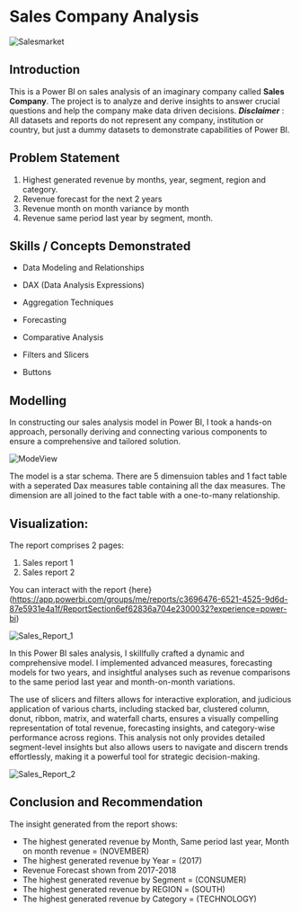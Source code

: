 # Sales Company Analysis

![Salesmarket](https://github.com/habeebsalaudeen/Sales-Company-Analysis/assets/97491265/a6955e73-c5c8-4dfb-b905-25071998bdf9)

## Introduction
This is a Power BI on sales analysis of an imaginary company called **Sales Company**.
The project is to analyze and derive insights to answer crucial questions and help the company make data driven 
decisions.
**_Disclaimer_** : All datasets and reports do not represent any company, institution or country, but just a 
dummy datasets to demonstrate capabilities of Power BI.

## Problem Statement
1. Highest generated revenue by months, year, segment, region and category.
2. Revenue forecast for the next 2 years
3. Revenue month on month variance by month
4. Revenue same period last year by segment, month.

## Skills / Concepts Demonstrated
- Data Modeling and Relationships
- DAX (Data Analysis Expressions)
- Aggregation Techniques
- Forecasting 

- Comparative Analysis
- Filters and Slicers
- Buttons

## Modelling
In constructing our sales analysis model in Power BI, I took a hands-on approach, personally deriving and connecting 
various components to ensure a comprehensive and tailored solution. 

![ModeView](https://github.com/habeebsalaudeen/Sales-Company-Analysis/assets/97491265/e1102430-4fd3-4cf4-a091-1e5482fd57f1)


The model is a star schema.
There are 5 dimensuion tables and 1 fact table with a seperated Dax measures table containing all the dax measures. The dimension are all joined to the fact table with a one-to-many relationship.

## Visualization:

The report comprises 2 pages:
1. Sales report 1
2. Sales report 2

You can interact with the report {here} 
(https://app.powerbi.com/groups/me/reports/c3696476-6521-4525-9d6d-87e5931e4a1f/ReportSection6ef62836a704e2300032?experience=power-bi)

![Sales_Report_1](https://github.com/habeebsalaudeen/Sales-Company-Analysis/assets/97491265/a79f644e-15bf-48b6-b1ed-71846cefd721)

In this Power BI sales analysis, I skillfully crafted a dynamic and comprehensive model. I implemented advanced measures, forecasting models for two years, and insightful analyses such as revenue comparisons to the same period last year and month-on-month variations.

The use of slicers and filters allows for interactive exploration, and judicious application of various charts, including stacked bar, clustered column, donut, ribbon, matrix, and waterfall charts, ensures a visually compelling representation of total revenue, forecasting insights, and category-wise performance across regions. This analysis not only provides detailed segment-level insights but also allows users to navigate and discern trends effortlessly, making it a powerful tool for strategic decision-making.

![Sales_Report_2](https://github.com/habeebsalaudeen/Sales-Company-Analysis/assets/97491265/00273e11-8562-4ae2-a345-750fd8a4d728)

## Conclusion and Recommendation
The insight generated from the report shows:
- The highest generated revenue by Month, Same period last year, Month on month revenue = (NOVEMBER)
- The highest generated revenue by Year = (2017)
- Revenue Forecast shown from 2017-2018
- The highest generated revenue by Segment = (CONSUMER)
- The highest generated revenue by REGION = (SOUTH)
- The highest generated revenue by Category = (TECHNOLOGY)
